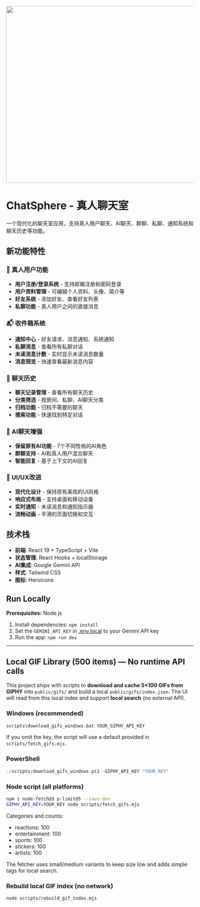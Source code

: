 <div align="center">
<img width="1200" height="475" alt="GHBanner" src="https://github.com/user-attachments/assets/0aa67016-6eaf-458a-adb2-6e31a0763ed6" />
</div>

# ChatSphere - 真人聊天室

一个现代化的聊天室应用，支持真人用户聊天、AI聊天、群聊、私聊、通知系统和聊天历史等功能。

## 新功能特性

### 🎯 真人用户功能
- **用户注册/登录系统** - 支持邮箱注册和密码登录
- **用户资料管理** - 可编辑个人资料、头像、简介等
- **好友系统** - 添加好友、查看好友列表
- **私聊功能** - 真人用户之间的直接消息

### 📬 收件箱系统
- **通知中心** - 好友请求、消息通知、系统通知
- **私聊消息** - 查看所有私聊对话
- **未读消息计数** - 实时显示未读消息数量
- **消息预览** - 快速查看最新消息内容

### 💬 聊天历史
- **聊天记录管理** - 查看所有聊天历史
- **分类筛选** - 按房间、私聊、AI聊天分类
- **归档功能** - 归档不需要的聊天
- **搜索功能** - 快速找到特定对话

### 🤖 AI聊天增强
- **保留原有AI功能** - 7个不同性格的AI角色
- **群聊支持** - AI和真人用户混合聊天
- **智能回复** - 基于上下文的AI回复

### 🎨 UI/UX改进
- **现代化设计** - 保持原有美观的UI风格
- **响应式布局** - 支持桌面和移动设备
- **实时通知** - 未读消息和通知指示器
- **流畅动画** - 平滑的页面切换和交互

## 技术栈
- **前端**: React 19 + TypeScript + Vite
- **状态管理**: React Hooks + localStorage
- **AI集成**: Google Gemini API
- **样式**: Tailwind CSS
- **图标**: Heroicons

## Run Locally

**Prerequisites:**  Node.js


1. Install dependencies:
   `npm install`
2. Set the `GEMINI_API_KEY` in [.env.local](.env.local) to your Gemini API key
3. Run the app:
   `npm run dev`

---

## Local GIF Library (500 items) — No runtime API calls

This project ships with scripts to **download and cache 5×100 GIFs from GIPHY**
into `public/gifs/` and build a local `public/gifs/index.json`. The UI will
read from this local index and support **local search** (no external API).

### Windows (recommended)
```bat
scripts\download_gifs_windows.bat YOUR_GIPHY_API_KEY
```
If you omit the key, the script will use a default provided in `scripts/fetch_gifs.mjs`.

### PowerShell
```powershell
./scripts/download_gifs_windows.ps1 -GIPHY_API_KEY "YOUR_KEY"
```

### Node script (all platforms)
```bash
npm i node-fetch@3 p-limit@5 --save-dev
GIPHY_API_KEY=YOUR_KEY node scripts/fetch_gifs.mjs
```

Categories and counts:
- reactions: 100
- entertainment: 100
- sports: 100
- stickers: 100
- artists: 100

The fetcher uses small/medium variants to keep size low and adds simple tags
for local search.


### Rebuild local GIF index (no network)
```
node scripts/rebuild_gif_index.mjs
```

